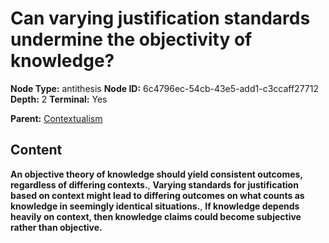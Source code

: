 # Can varying justification standards undermine the objectivity of knowledge?

**Node Type:** antithesis
**Node ID:** 6c4796ec-54cb-43e5-add1-c3ccaff27712
**Depth:** 2
**Terminal:** Yes

**Parent:** [Contextualism](contextualism.md)

## Content

**An objective theory of knowledge should yield consistent outcomes, regardless of differing contexts.**, **Varying standards for justification based on context might lead to differing outcomes on what counts as knowledge in seemingly identical situations.**, **If knowledge depends heavily on context, then knowledge claims could become subjective rather than objective.**
